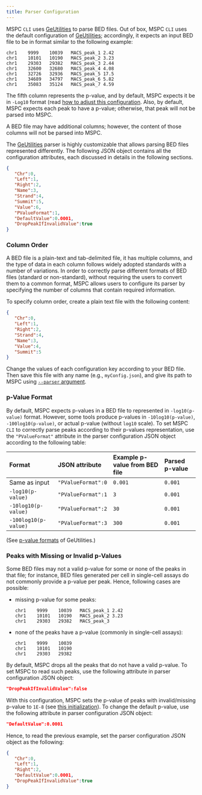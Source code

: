 ```yaml
---
title: Parser Configuration
---
```


MSPC `CLI` uses [GeUtilities](https://github.com/Genometric/GeUtilities) 
to parse BED files. Out of box, MSPC `CLI` uses the default configuration
of [GeUtilities](https://github.com/Genometric/GeUtilities); accordingly, 
it expects an input BED file to be in format similar to the following 
example:

```
chr1	9999	10039	MACS_peak_1	2.42
chr1	10101	10190	MACS_peak_2	3.23
chr1	29303	29382	MACS_peak_3	2.44
chr1	32600	32680	MACS_peak_4	4.08
chr1	32726	32936	MACS_peak_5	17.5
chr1	34689	34797	MACS_peak_6	5.82
chr1	35083	35124	MACS_peak_7	4.59
```

The fifth column represents the p-value, and by default, MSPC expects
it be in `-Log10` format (read [how to adjust this configuration](#p-value-format). 
Also, by default, MSPC expects each peak 
to have a p-value; otherwise, that peak will not be parsed into MSPC.

A BED file may have additional columns; however, the content of
those columns will not be parsed into MSPC.

The [GeUtilities](https://github.com/Genometric/GeUtilities)
parser is highly customizable that allows parsing BED files
represented differently. The following JSON object contains
all the configuration attributes, each discussed in details
in the following sections.

```json
{
   "Chr":0,
   "Left":1,
   "Right":2,
   "Name":3,
   "Strand":4,
   "Summit":5,
   "Value":6,
   "PValueFormat":1,
   "DefaultValue":0.0001,
   "DropPeakIfInvalidValue":true
}
```


### Column Order

A BED file is a plain-text and tab-delimited file, it has multiple 
columns, and the type of data in each column follows widely adopted
standards with a number of variations. In order to correctly parse
different formats of BED files (standard or non-standard), without
requiring the users to convert them to a common format, MSPC allows
users to configure its parser by specifying the number of columns
that contain required information.

To specify column order, create a plain text file with the 
following content: 

```json
{  
   "Chr":0,
   "Left":1,
   "Right":2,
   "Strand":4,
   "Name":3,
   "Value":4,
   "Summit":5
}
```

Change the values of each configuration key according 
to your BED file. Then save this file with any name 
(e.g., `myConfig.json`), and give its path to MSPC 
using [`--parser` argument](cli/args.md#input-parser-configuration).

### p-Value Format

By default, MSPC expects p-values in a BED file to 
represented in `-log10(p-value)` format. However, 
some tools produce p-values in `-10log10(p-value)`, 
`-100log10(p-value)`, or actual p-value (without 
`log10` scale). To set MSPC `CLI` to correctly
parse peaks according to their p-values representation,
use the `"PValueFormat"` attribute in 
the parser configuration JSON object according to 
the following table:

| Format                | JSON attribute       | Example p-value from BED file | Parsed p-value |
| :-------------------- | :------------------- | :---------------------------- | :------------- |
| Same as input         | `"PValueFormat":0` | `0.001`   | `0.001` |
| `-log10(p-value)`    | `"PValueFormat":1` | `3`       | `0.001` |
| `-10log10(p-value)`  | `"PValueFormat":2` | `30`      | `0.001` |
| `-100log10(p-value)` | `"PValueFormat":3` | `300`     | `0.001` |


(See [p-value formats](https://github.com/Genometric/GeUtilities/blob/30bb4691fc2ad37eda6131c6e3f3714c5464dbb4/GeUtilities/Intervals/Parsers/Bed/Enums.cs#L7])
of GeUtilities.)


### Peaks with Missing or Invalid p-Values

Some BED files may not a valid p-value for some
or none of the peaks in that file; for instance,
BED files generated per cell in single-cell 
assays do not commonly provide a p-value
per peak. Hence, following cases are possible:

- missing p-value for some peaks:
    ```
    chr1	9999	10039	MACS_peak_1	2.42
    chr1	10101	10190	MACS_peak_2	3.23
    chr1	29303	29382	MACS_peak_3
    ```

- none of the peaks have a p-value (commonly in 
single-cell assays):
    ```
    chr1	9999	10039
    chr1	10101	10190
    chr1	29303	29382
    ```

By default, MSPC drops all the peaks that 
do not have a valid p-value. To set MSPC
to read such peaks, use the following 
attribute in parser configuration JSON 
object: 

```json
"DropPeakIfInvalidValue":false
```

With this configuration, MSPC sets the p-value
of peaks with invalid/missing p-value to `1E-8`
(see [this initialization](https://github.com/Genometric/GeUtilities/blob/30bb4691fc2ad37eda6131c6e3f3714c5464dbb4/GeUtilities/Intervals/Parsers/Bed/BedParserGeneric.cs#L89)).
To change the default p-value, use the following
attribute in parser configuration JSON
object: 

```json
"DefaultValue":0.0001
```

Hence, to read the previous example, 
set the parser configuration JSON object as 
the following:

```json
{
   "Chr":0,
   "Left":1,
   "Right":2,
   "DefaultValue":0.0001,
   "DropPeakIfInvalidValue":true
}
```
